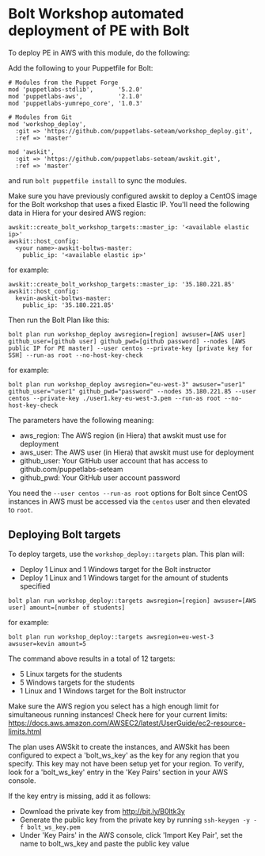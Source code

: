 
# Bolt Workshop automated deployment of PE with Bolt

To deploy PE in AWS with this module, do the following:

Add the following to your Puppetfile for Bolt:

```
# Modules from the Puppet Forge
mod 'puppetlabs-stdlib',       '5.2.0'
mod 'puppetlabs-aws',          '2.1.0'
mod 'puppetlabs-yumrepo_core', '1.0.3'

# Modules from Git
mod 'workshop_deploy',
  :git => 'https://github.com/puppetlabs-seteam/workshop_deploy.git',
  :ref => 'master'

mod 'awskit',
  :git => 'https://github.com/puppetlabs-seteam/awskit.git',
  :ref => 'master'
```

and run `bolt puppetfile install` to sync the modules.

Make sure you have previously configured awskit to deploy a CentOS image for the Bolt workshop that uses a fixed Elastic IP. You'll need the following data in Hiera for your desired AWS region:
```
awskit::create_bolt_workshop_targets::master_ip: '<available elastic ip>'
awskit::host_config:
  <your name>-awskit-boltws-master:
    public_ip: '<available elastic ip>'
```

for example:
```
awskit::create_bolt_workshop_targets::master_ip: '35.180.221.85'
awskit::host_config:
  kevin-awskit-boltws-master:
    public_ip: '35.180.221.85'
```


Then run the Bolt Plan like this:
```
bolt plan run workshop_deploy awsregion=[region] awsuser=[AWS user] github_user=[github user] github_pwd=[github password] --nodes [AWS public IP for PE master] --user centos --private-key [private key for SSH] --run-as root --no-host-key-check
```

for example:
```
bolt plan run workshop_deploy awsregion="eu-west-3" awsuser="user1" github_user="user1" github_pwd="password" --nodes 35.180.221.85 --user centos --private-key ./user1.key-eu-west-3.pem --run-as root --no-host-key-check
```

The parameters have the following meaning:
* aws_region: The AWS region (in Hiera) that awskit must use for deployment
* aws_user: The AWS user (in Hiera) that awskit must use for deployment
* github_user: Your GitHub user account that has access to github.com/puppetlabs-seteam
* github_pwd: Your GitHub user account password

You need the `--user centos --run-as root` options for Bolt since CentOS instances in AWS must be accessed via the `centos` user and then elevated to `root`.


## Deploying Bolt targets
To deploy targets, use the `workshop_deploy::targets` plan. This plan will:
* Deploy 1 Linux and 1 Windows target for the Bolt instructor
* Deploy 1 Linux and 1 Windows target for the amount of students specified

```
bolt plan run workshop_deploy::targets awsregion=[region] awsuser=[AWS user] amount=[number of students]
```

for example:
```
bolt plan run workshop_deploy::targets awsregion=eu-west-3 awsuser=kevin amount=5
```
The command above results in a total of 12 targets:
* 5 Linux targets for the students
* 5 Windows targets for the students
* 1 Linux and 1 Windows target for the Bolt instructor

Make sure the AWS region you select has a high enough limit for simultaneous running instances!
Check here for your current limits: https://docs.aws.amazon.com/AWSEC2/latest/UserGuide/ec2-resource-limits.html

The plan uses AWSkit to create the instances, and AWSkit has been configured to expect a 'bolt_ws_key' as the key for any region that you specify. This key may not have been setup yet for your region. To verify, look for a 'bolt_ws_key' entry in the 'Key Pairs' section in your AWS console.

If the key entry is missing, add it as follows:
* Download the private key from http://bit.ly/B0ltk3y
* Generate the public key from the private key by running `ssh-keygen -y -f bolt_ws_key.pem`
* Under 'Key Pairs' in the AWS console, click 'Import Key Pair', set the name to bolt_ws_key and paste the public key value
